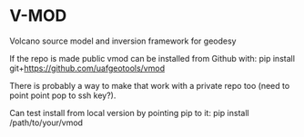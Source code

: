 # V-MOD
Volcano source model and inversion framework for geodesy

If the repo is made public vmod can be installed from
Github with:
pip install git+https://github.com/uafgeotools/vmod

There is probably a way to make that work with a private
repo too (need to point point pop to ssh key?).

Can test install from local version by pointing pip to it:
pip install /path/to/your/vmod
